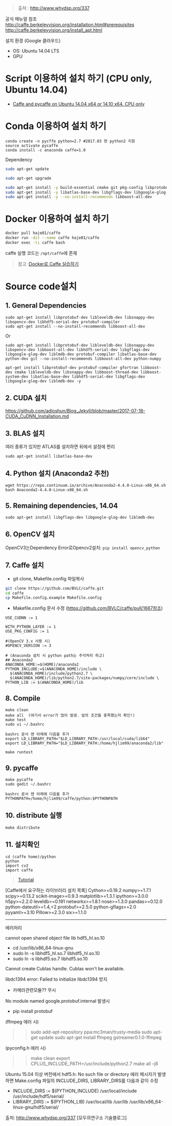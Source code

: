 > 출처 : http://www.whydsp.org/337

공식 매뉴얼 참조
http://caffe.berkeleyvision.org/installation.html#prerequisites
http://caffe.berkeleyvision.org/install_apt.html

설치 환경 (Google 클라우드)
- OS: Ubuntu 14.04 LTS 
- GPU

# Script 이용하여 설치 하기 (CPU only, Ubuntu 14.04)

- [Caffe and pycaffe on Ubuntu 14.04 x64 or 14.10 x64. CPU only](https://github.com/davidstutz/caffe-tools/blob/master/install_caffe.sh)

# Conda 이용하여 설치 하기 
```
conda create -n pycffe python=2.7 #2017.03 현 python2 지원
source activate pycaffe
conda install -c anaconda caffe=1.0
```

Dependency
```bash
sudo apt-get update

sudo apt-get upgrade

sudo apt-get install -y build-essential cmake git pkg-config libprotobuf-dev libleveldb-dev libsnappy-dev protobuf-compiler
sudo apt-get install -y libatlas-base-dev libgflags-dev libgoogle-glog-dev liblmdb-dev
sudo apt-get install -y --no-install-recommends libboost-all-dev

```

# Docker 이용하여 설치 하기 
```bash
docker pull haje01/caffe 
docker run -dit --name caffe haje01/caffe
docker exec -ti caffe bash
```
caffe 실행 코드는 `/opt/caffe`에 존재 

> 참고 :[Docker로 Caffe 실습하기](https://gist.github.com/haje01/0fb6d63bf065c9831256)

# Source code설치 
## 1. General Dependencies
```
sudo apt-get install libprotobuf-dev libleveldb-dev libsnappy-dev libopencv-dev libhdf5-serial-dev protobuf-compiler
sudo apt-get install --no-install-recommends libboost-all-dev
```
Or
```
sudo apt-get install libprotobuf-dev libleveldb-dev libsnappy-dev libopencv-dev libboost-all-dev libhdf5-serial-dev libgflags-dev libgoogle-glog-dev liblmdb-dev protobuf-compiler libatlas-base-dev python-dev git --no-install-recommends libboost-all-dev python-numpy

apt-get install libprotobuf-dev protobuf-compiler gfortran libboost-dev cmake libleveldb-dev libsnappy-dev libboost-thread-dev libboost-system-dev libatlas-base-dev libhdf5-serial-dev libgflags-dev libgoogle-glog-dev liblmdb-dev -y

```

## 2. CUDA 설치
https://github.com/adioshun/Blog_Jekyll/blob/master/2017-07-18-CUDA_CuDNN_Installation.md

## 3. BLAS 설치
여러 종류가 있지만 ATLAS를 설치하면 뒤에서 설정에 편리
```
sudo apt-get install libatlas-base-dev 
```

## 4. Python 설치 (Anaconda2 추천)
```
wget https://repo.continuum.io/archive/Anaconda2-4.4.0-Linux-x86_64.sh
bash Anaconda2-4.4.0-Linux-x86_64.sh 
```

## 5. Remaining dependencies, 14.04
```
sudo apt-get install libgflags-dev libgoogle-glog-dev liblmdb-dev
```

## 6. OpenCV 설치 

OpenCV3는Dependency Error로Opencv2설치: `pip install opencv_python`


## 7. Caffe 설치
- git clone, Makefile.config 파일복사
```bash 
git clone https://github.com/BVLC/caffe.git  
cd caffe
cp Makefile.config.example Makefile.config
```
- Makefile.config 문서 수정 (https://github.com/BVLC/caffe/pull/1667참조)
```
USE_CUDNN := 1

WITH_PYTHON_LAYER := 1
USE_PKG_CONFIG := 1

#(OpenCV 3.x 사용 시)
#OPENCV_VERSION := 3

# (Anaconda 설치 시 python path는 주석처리 하고)
## Anaconda2
ANACONDA_HOME:=$(HOME)/anaconda2
PYTHON_INCLUDE:=$(ANACONDA_HOME)/include \
  $(ANACONDA_HOME)/include/python2.7 \
  $(ANACONDA_HOME)/lib/python2.7/site-packages/numpy/core/include \
PYTHON_LIB := $(ANACONDA_HOME)/lib
```

## 8. Compile 
```
make clean
make all  (여기서 error가 많이 발생. 앞의 조건들 충족했는지 확인!)
make test
sudo vi ~/.bashrc

bashrc 문서 맨 아래에 다음을 추가
export LD_LIBRARY_PATH="$LD_LIBRARY_PATH:/usr/local/cuda/lib64"
export LD_LIBRARY_PATH="$LD_LIBRARY_PATH:/home/hjlim99/anaconda2/lib"

make runtest
```

## 9. pycaffe
```
make pycaffe
sudo gedit ~/.bashrc

bashrc 문서 맨 아래에 다음을 추가
PYTHONPATH=/home/hjlim99/caffe/python:$PYTHONPATH
```

## 10. distribute 실행
```
make distribute
```

## 11. 설치확인
```
cd (caffe home)/python
python
import cv2 
import caffe 
```

> [Tutorial](http://caffe.berkeleyvision.org/gathered/examples/mnist.html)





[Caffe에서 요구하는 라이브러리 설치 목록] 
Cython>=0.19.2
numpy>=1.7.1
scipy>=0.13.2
scikit-image>=0.9.3
matplotlib>=1.3.1
ipython>=3.0.0
h5py>=2.2.0
leveldb>=0.191
networkx>=1.8.1
nose>=1.3.0
pandas>=0.12.0
python-dateutil>=1.4,<2
protobuf>=2.5.0
python-gflags>=2.0
pyyaml>=3.10
Pillow>=2.3.0
six>=1.1.0



---
에러처리

cannot open shared object file lib hdf5_hl.so.10
- cd /usr/lib/x86_64-linux-gnu
- sudo ln -s libhdf5_hl.so.7 libhdf5_hl.so.10
- sudo ln -s libhdf5.so.7 libhdf5.so.10

Cannot create Cublas handle. Cublas won't be available.

libdc1394 error: Failed to initialize libdc1394 방지
- 카메라관련모듈?? 무시

No module named google.protobuf.internal 발생시
- pip install protobuf

(ffmpeg 에러 시)
>> sudo add-apt-repository ppa:mc3man/trusty-media
>> sudo apt-get update
>> sudo apt-get install ffmpeg gstreamer0.1.0-ffmpeg

(pyconfig.h 에러 시)
>> make clean
>> export CPLUS_INCLUDE_PATH=/usr/include/python2.7
>> make all –j8

Ubuntu 15.04 이상 버전에서 hdf5.h: No such file or directory 에러 메시지가 발생하면
Make.config 파일의 INCLUDE_DIRS, LIBRARY_DIRS를 다음과 같이 수정
- INCLUDE_DIRS := $(PYTHON_INCLUDE) /usr/local/include /usr/include/hdf5/serial/
- LIBRARY_DIRS := $(PYTHON_LIB) /usr/local/lib /usr/lib /usr/lib/x86_64-linux-gnu/hdf5/serial/

출처: http://www.whydsp.org/337 [모두의연구소 기술블로그]

